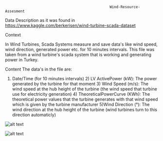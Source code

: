                                                     Wind-Resource-Assesment
   
Data Description as it was found in https://www.kaggle.com/berkerisen/wind-turbine-scada-dataset

Context

In Wind Turbines, Scada Systems measure and save data's like wind speed, wind direction, generated power etc. for 10 minutes intervals. This file was taken from a wind turbine's scada system that is working and generating power in Turkey.

Content The data's in the file are:

1) Date/Time (for 10 minutes intervals) 2) LV ActivePower (kW): The power generated by the turbine for that moment 3) Wind Speed (m/s): The wind speed at the hub height of the turbine (the wind speed that turbine use for electricity generation) 4) TheoreticalPowerCurve (KWh): The theoretical power values that the turbine generates with that wind speed which is given by the turbine manufacturer 5)Wind Direction (°): The wind direction at the hub height of the turbine (wind turbines turn to this direction automaticly)
 
 
 ![alt text](https://github.com/[JohnOMDev]/[Wind-Resource_assesment]/blob/[branch]/wind_resource1.jpg?raw=true)
 
 
 ![alt text](https://github.com/[username]/[reponame]/blob/[branch]/wind_resource.jpg?raw=true)
